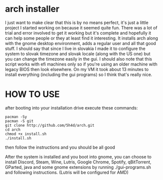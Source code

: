 # arch installer
I just want to make clear that this is by no means perfect, it's just a little project I started working on because it seemed quite fun. There was a lot of trial and error involved to get it working but it's complete and hopefully it can help some people or they at least find it interesting. It installs arch along with the gnome desktop environment, adds a regular user and all that good stuff. I should say that since I live in slovakia I made it to configure the system to slovak timezone and slovak locale (along with the US one) but you can change the timezone easily in the gui. I should also note that this script works with efi machines only so if you're using an older machine with legacy BIOS then look elsewhere. On my VM it took about 13 minutes to install everything (including the gui programs) so I think that's really nice.

# HOW TO USE
after booting into your installation drive execute these commands:
```
pacman -Sy
pacman -S git
git clone http://github.com/5h4d/arch.git
cd arch
chmod +x install.sh
./install.sh
```

then follow the instructions and you should be all good

After the system is installed and you boot into gnome, you can choose to install Discord, Steam, Wine, Lutris, Google Chrome, Spotify, qBitTorrent, GParted, java and some gnome extensions by running ./gui-programs.sh and following instructions. (Lutris will be configured for AMD)
